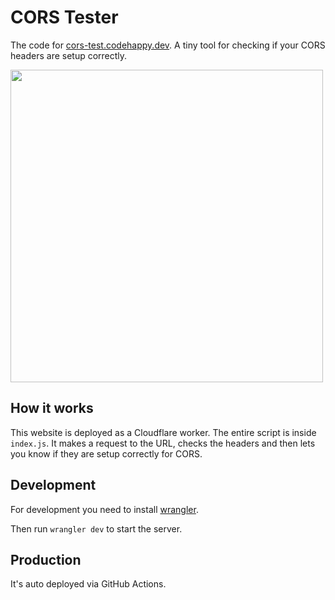 # CORS Tester
The code for [cors-test.codehappy.dev](https://cors-test.codehappy.dev). A tiny tool for checking if your CORS headers are setup correctly.

<a href="https://cors-test.codehappy.dev">
<img src="https://github.com/mscoutermarsh/cors-test/blob/main/screenshot.png?raw=true" width="500px" /></a>

## How it works
This website is deployed as a Cloudflare worker. The entire script is inside `index.js`. It makes a request to the URL, checks the headers and then lets you know if they are setup correctly for CORS.

## Development
For development you need to install [wrangler](https://github.com/cloudflare/wrangler).

Then run `wrangler dev` to start the server.

## Production
It's auto deployed via GitHub Actions.
